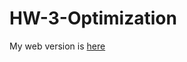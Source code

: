 # HW-3-Optimization

My web version is
[here](https://dacss-690c-spring-2025.github.io/HW-3-Optimization/index.html)
